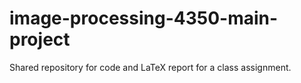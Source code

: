 # image-processing-4350-main-project

Shared repository for code and LaTeX report for a class assignment.
